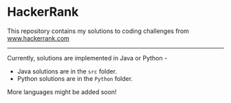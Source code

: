 # HackerRank
This repository contains my solutions to coding challenges from www.hackerrank.com

---
Currently, solutions are implemented in Java or Python -
- Java solutions are in the `src` folder.
- Python solutions are in the `Python` folder.

More languages might be added soon!
